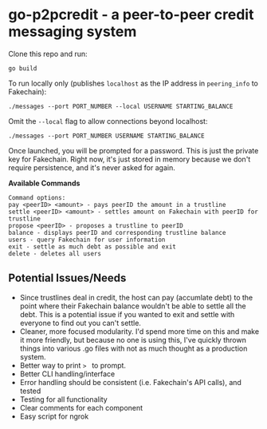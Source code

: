 # go-p2pcredit - a peer-to-peer credit messaging system

Clone this repo and run:
```
go build
```

To run locally only (publishes `localhost` as the IP address in `peering_info` to Fakechain):
```
./messages --port PORT_NUMBER --local USERNAME STARTING_BALANCE
```

Omit the `--local` flag to allow connections beyond localhost:
```
./messages --port PORT_NUMBER USERNAME STARTING_BALANCE
```

Once launched, you will be prompted for a password. This is just the private
key for Fakechain. Right now, it's just stored in memory because we don't
require persistence, and it's never asked for again.

**Available Commands**

```
Command options:
pay <peerID> <amount> - pays peerID the amount in a trustline
settle <peerID> <amount> - settles amount on Fakechain with peerID for trustline
propose <peerID> - proposes a trustline to peerID
balance - displays peerID and corresponding trustline balance
users - query Fakechain for user information
exit - settle as much debt as possible and exit
delete - deletes all users
```

## Potential Issues/Needs

- Since trustlines deal in credit, the host can pay (accumlate debt) to the point
  where their Fakechain balance wouldn't be able to settle all the debt. This is
  a potential issue if you wanted to exit and settle with everyone to find out
  you can't settle.
- Cleaner, more focused modularity. I'd spend more time on this and make it more
  friendly, but because no one is using this, I've quickly thrown things into
  various .go files with not as much thought as a production system.
- Better way to print `> ` to prompt.
- Better CLI handling/interface
- Error handling should be consistent (i.e. Fakechain's API calls), and tested
- Testing for all functionality
- Clear comments for each component
- Easy script for ngrok


